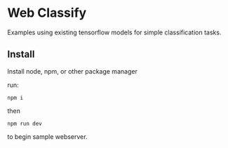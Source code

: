 # Web Classify

Examples using existing tensorflow models for simple classification tasks.

## Install

Install node, npm, or other package manager

run:

`npm i`

then

`npm run dev`

to begin sample webserver.